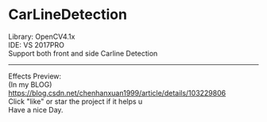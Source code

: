 # CarLineDetection
Library: OpenCV4.1x  
IDE: VS 2017PRO  
Support both front and side Carline Detection  
****  
  
Effects Preview:  
(In my BLOG)  
https://blog.csdn.net/chenhanxuan1999/article/details/103229806   
Click "like" or star the project if it helps u  
Have a nice Day.  
